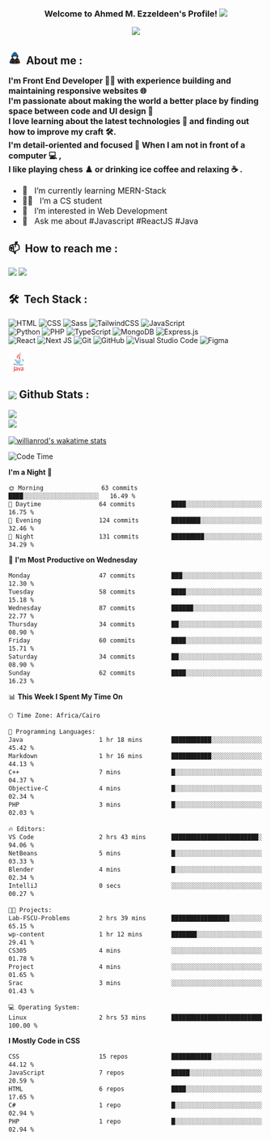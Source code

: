 <h3 align="center">
  Welcome to Ahmed M. Ezzeldeen's Profile!
  <img src="https://media.giphy.com/media/hvRJCLFzcasrR4ia7z/giphy.gif" width="28">
</h3>

<!-- Typing SVG by DenverCoder1 - https://github.com/DenverCoder1/readme-typing-svg -->
<p align="center">
  <a href="https://github.com/DenverCoder1/readme-typing-svg"><img src="https://readme-typing-svg.herokuapp.com/?lines=I'm%20Junior%20Software%20Engineer%20👨‍💻;I'm%20Front-End%20developer;Always%20learning%20new%20things&font=Fira%20Code&center=true&width=440&height=45&color=2196f3&vCenter=true&size=24"></a>
</p>

## <img src ="https://github.com/0xAbdulKhalid/0xAbdulKhalid/raw/main/assets/mdImages/about_me.gif" width=25px> &nbsp;About me :

<p Style="font-size:16px; font-weight:bold; ">
I'm Front End Developer 🧑‍💻 with experience building and maintaining responsive websites 🌐<br>
I'm passionate about making the world a better place by finding space between code and UI design 🎨<br>
I love learning about the latest technologies 🚀 and finding out how to improve my craft 🛠️.<br> I'm detail-oriented and focused 🤏 
When I am not in front of a computer 💻️ ,<br> I like playing chess ♟️ or drinking ice coffee and relaxing ☕️ .
</p>

<ul style="font-size:16px">
<li>🌱 &nbsp; I’m currently learning MERN-Stack</li>
<li>👨‍💻 &nbsp; I’m a CS student</li>
<li>👀 &nbsp; I’m interested in Web Development</li>
<li>💬 &nbsp; Ask me about #Javascript #ReactJS #Java</li>
</ul>

## 📫 &nbsp;How to reach me :

<a href="https://www.linkedin.com/in/ahmed3zzeldeen/" target="_blank"><img src="https://img.shields.io/badge/-Ahmed%20M.%20Ezzeldeen-0077B5?style=for-the-badge&logo=Linkedin&logoColor=white"/></a>
<a href="https://telegram.me/Ahmed3zzeldeen" target="_blank"><img src="https://img.shields.io/badge/-Ahmed%20M.%20Ezzeldeen-0077B5?style=for-the-badge&logo=Telegram&logoColor=white"/></a>

## 🛠 &nbsp;Tech Stack :

![HTML](https://img.shields.io/badge/HTML5-E34F26?style=for-the-badge&logo=html5&logoColor=white) ![CSS](https://img.shields.io/badge/CSS3-1572B6?style=for-the-badge&logo=css3&logoColor=white) ![Sass](https://img.shields.io/badge/Sass-CC6699?style=for-the-badge&logo=sass&logoColor=white) ![TailwindCSS](https://img.shields.io/badge/tailwindcss-%2338B2AC.svg?style=for-the-badge&logo=tailwind-css&logoColor=white) ![JavaScript](https://img.shields.io/badge/JavaScript-323330?style=for-the-badge&logo=javascript&logoColor=F7DF1E) </br> ![Python](https://img.shields.io/badge/Python-FFD43B?style=for-the-badge&logo=python&logoColor=blue) ![PHP](https://img.shields.io/badge/PHP-777BB4?style=for-the-badge&logo=php&logoColor=white) ![TypeScript](https://img.shields.io/badge/typescript-%23007ACC.svg?style=for-the-badge&logo=typescript&logoColor=white) ![MongoDB](https://img.shields.io/badge/MongoDB-%234ea94b.svg?style=for-the-badge&logo=mongodb&logoColor=white) ![Express.js](https://img.shields.io/badge/express.js-%23404d59.svg?style=for-the-badge&logo=express&logoColor=%2361DAFB) </br> ![React](https://img.shields.io/badge/react-%2320232a.svg?style=for-the-badge&logo=react&logoColor=%2361DAFB) ![Next JS](https://img.shields.io/badge/Next-black?style=for-the-badge&logo=next.js&logoColor=white) ![Git](https://img.shields.io/badge/GIT-E44C30?style=for-the-badge&logo=git&logoColor=white) ![GitHub](https://img.shields.io/badge/GitHub-100000?style=for-the-badge&logo=github&logoColor=white) ![Visual Studio Code](https://img.shields.io/badge/VSCode-0078D4?style=for-the-badge&logo=visual%20studio%20code&logoColor=white) ![Figma](https://img.shields.io/badge/figma-%23F24E1E.svg?style=for-the-badge&logo=figma&logoColor=white)&nbsp;

<a href="https://www.java.com" target="_blank"> <img src="https://raw.githubusercontent.com/devicons/devicon/master/icons/java/java-original-wordmark.svg" alt="java" width="40" height="40"/></a>

<!-- ![Figma](https://img.shields.io/badge/figma-05122A.svg?style=for-the-badge&logo=figma&logoColor=white) -->

## <img src = "https://media.giphy.com/media/iY8CRBdQXODJSCERIr/giphy.gif" align="center" width ="30px"> Github Stats :

![](https://github-readme-stats.vercel.app/api?username=Ahmed3zzeldeen&theme=tokyonight&hide_border=false&include_all_commits=false&count_private=false)<br/>
![](https://github-readme-streak-stats.herokuapp.com/?user=Ahmed3zzeldeen&theme=tokyonight&hide_border=false)<br/>

[![willianrod's wakatime stats](https://github-readme-stats.vercel.app/api/wakatime?username=ahmed3zzeldeen&layout=compact)](https://github.com/anuraghazra/github-readme-stats)

<!--START_SECTION:waka-->
![Code Time](http://img.shields.io/badge/Code%20Time-638%20hrs%206%20mins-blue)

**I'm a Night 🦉** 

```text
🌞 Morning                63 commits          ████░░░░░░░░░░░░░░░░░░░░░   16.49 % 
🌆 Daytime                64 commits          ████░░░░░░░░░░░░░░░░░░░░░   16.75 % 
🌃 Evening                124 commits         ████████░░░░░░░░░░░░░░░░░   32.46 % 
🌙 Night                  131 commits         █████████░░░░░░░░░░░░░░░░   34.29 % 
```
📅 **I'm Most Productive on Wednesday** 

```text
Monday                   47 commits          ███░░░░░░░░░░░░░░░░░░░░░░   12.30 % 
Tuesday                  58 commits          ████░░░░░░░░░░░░░░░░░░░░░   15.18 % 
Wednesday                87 commits          ██████░░░░░░░░░░░░░░░░░░░   22.77 % 
Thursday                 34 commits          ██░░░░░░░░░░░░░░░░░░░░░░░   08.90 % 
Friday                   60 commits          ████░░░░░░░░░░░░░░░░░░░░░   15.71 % 
Saturday                 34 commits          ██░░░░░░░░░░░░░░░░░░░░░░░   08.90 % 
Sunday                   62 commits          ████░░░░░░░░░░░░░░░░░░░░░   16.23 % 
```


📊 **This Week I Spent My Time On** 

```text
🕑︎ Time Zone: Africa/Cairo

💬 Programming Languages: 
Java                     1 hr 18 mins        ███████████░░░░░░░░░░░░░░   45.42 % 
Markdown                 1 hr 16 mins        ███████████░░░░░░░░░░░░░░   44.13 % 
C++                      7 mins              █░░░░░░░░░░░░░░░░░░░░░░░░   04.37 % 
Objective-C              4 mins              █░░░░░░░░░░░░░░░░░░░░░░░░   02.34 % 
PHP                      3 mins              █░░░░░░░░░░░░░░░░░░░░░░░░   02.03 % 

🔥 Editors: 
VS Code                  2 hrs 43 mins       ████████████████████████░   94.06 % 
NetBeans                 5 mins              █░░░░░░░░░░░░░░░░░░░░░░░░   03.33 % 
Blender                  4 mins              █░░░░░░░░░░░░░░░░░░░░░░░░   02.34 % 
IntelliJ                 0 secs              ░░░░░░░░░░░░░░░░░░░░░░░░░   00.27 % 

🐱‍💻 Projects: 
Lab-FSCU-Problems        2 hrs 39 mins       ████████████████░░░░░░░░░   65.15 % 
wp-content               1 hr 12 mins        ███████░░░░░░░░░░░░░░░░░░   29.41 % 
CS305                    4 mins              ░░░░░░░░░░░░░░░░░░░░░░░░░   01.78 % 
Project                  4 mins              ░░░░░░░░░░░░░░░░░░░░░░░░░   01.65 % 
Srac                     3 mins              ░░░░░░░░░░░░░░░░░░░░░░░░░   01.43 % 

💻 Operating System: 
Linux                    2 hrs 53 mins       █████████████████████████   100.00 % 
```

**I Mostly Code in CSS** 

```text
CSS                      15 repos            ███████████░░░░░░░░░░░░░░   44.12 % 
JavaScript               7 repos             █████░░░░░░░░░░░░░░░░░░░░   20.59 % 
HTML                     6 repos             ████░░░░░░░░░░░░░░░░░░░░░   17.65 % 
C#                       1 repo              █░░░░░░░░░░░░░░░░░░░░░░░░   02.94 % 
PHP                      1 repo              █░░░░░░░░░░░░░░░░░░░░░░░░   02.94 % 
```




<!--END_SECTION:waka-->
